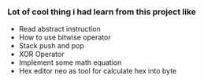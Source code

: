 ### Lot of cool thing i had learn from this project like

* Read abstract instruction
* How to use bitwise operator
* Stack push and pop
* XOR Operator
* Implement some math equation
* Hex editor neo as tool for calculate hex into byte
